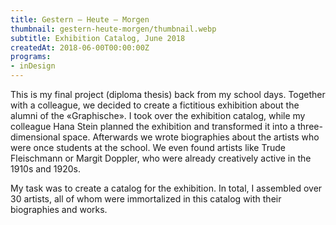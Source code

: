 ```yaml
---
title: Gestern – Heute – Morgen
thumbnail: gestern-heute-morgen/thumbnail.webp
subtitle: Exhibition Catalog, June 2018
createdAt: 2018-06-00T00:00:00Z
programs:
- inDesign
---
```


This is my final project (diploma thesis) back from my school days.
Together with a colleague, we decided to create a fictitious exhibition about the alumni of the «Graphische».
I took over the exhibition catalog, while my colleague Hana Stein planned the exhibition and transformed it into a three-dimensional space.
Afterwards we wrote biographies about the artists who were once students at the school.
We even found artists like Trude Fleischmann or Margit Doppler, who were already creatively active in the 1910s and 1920s.

My task was to create a catalog for the exhibition.
In total, I assembled over 30 artists, all of whom were immortalized in this catalog with their biographies and works.

<asset-image src="gestern-heute-morgen/cover.webp" alt="Cover"></asset-image>
<asset-image src="gestern-heute-morgen/doppler.webp" alt="Margit Doppler"></asset-image>
<asset-image src="gestern-heute-morgen/fleischmann.webp" alt="Trude Fleischmann"></asset-image>
<asset-image src="gestern-heute-morgen/grafikdesign.webp" alt="Grafikdesign"></asset-image>
